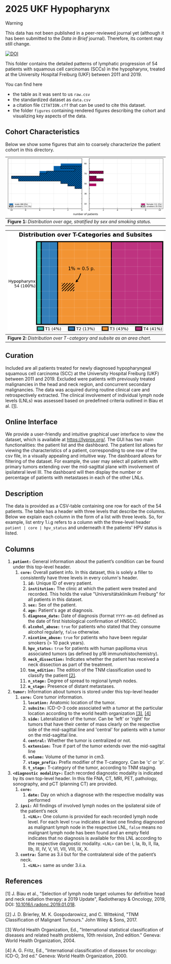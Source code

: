 # 2025 UKF Hypopharynx

> [!WARNING]
> This data has not been published in a peer-reviewed journal yet (although it has been submitted to the *Data in Brief* journal). Therefore, its content may still change.

[![DOI](https://zenodo.org/badge/DOI/10.5281/zenodo.16963000.svg)](https://doi.org/10.5281/zenodo.16963000)

This folder contains the detailed patterns of lymphatic progression of 54 patients with squamous cell carcinomas (SCCs) in the hypopharynx, treated at the University Hospital Freiburg (UKF) between 2011 and 2019.

You can find here

* the table as it was sent to us `raw.csv`
* the standardized dataset as `data.csv`
* a citation file `CITATION.cff` that can be used to cite this dataset.
* the folder `figures` containing rendered figures describing the cohort and visualizing key aspects of the data.

## Cohort Characteristics

Below we show some figures that aim to coarsely characterize the patient cohort in this directory.

| ![age distribution](figures/age_and_sex.png)                                 |
| ---------------------------------------------------------------------------- |
| **Figure 1:** *Distribution over age, stratified by sex and smoking status.* |

| ![T-category and subsite distribution](figures/subsite_and_t.png)          |
| -------------------------------------------------------------------------- |
| **Figure 2:** *Distribution over T-category and subsite as an area chart.* |

## Curation

Included are all patients treated for newly diagnosed hypopharyngeal squamous cell carcinoma (SCC) at the University Hospital Freiburg (UKF) between 2011 and 2019. Excluded were patients with previously treated malignancies in the head and neck region, and concurrent secondary malignancies. The data was acquired during routine clinical care and retrospectively extracted. The clinical involvement of individual lymph node levels (LNLs) was assessed based on predefined criteria outlined in Biau et al. [[1]](#1).

## Online Interface

We provide a user-friendly and intuitive graphical user interface to view the dataset, which is available at <https://lyprox.org/>. The GUI has two main functionalities: the patient list and the dashboard. The patient list allows for viewing the characteristics of a patient, corresponding to one row of the csv file, in a visually appealing and intuitive way. The dashboard allows for filtering of the dataset. For example, the user may select all patients with primary tumors extending over the mid-sagittal plane with involvement of ipsilateral level III. The dashboard will then display the number or percentage of patients with metastases in each of the other LNLs.

## Description

The data is provided as a CSV-table containing one row for each of the 54 patients. The table has a header with three levels that describe the columns. Below we explain each column in the form of a list with three levels. So, for example, list entry 1.i.g refers to a column with the three-level header `patient | core | hpv_status` and underneath it the patients' HPV status is listed.

## Columns

1. **`patient:`** General information about the patient’s condition can be found under this top-level header.
    1. **`core:`** Overall patient info. In this dataset, this is solely a filler to consistently have three levels in every column's header.
        1. **`id:`** Unique ID of every patient.
        2. **`institution:`** The clinic at which the patient were treated and recorded. This holds the value "Universitätsklinikum Freiburg" for all patients in this dataset.
        3. **`sex:`** Sex of the patient.
        4. **`age:`** Patient's age at diagnosis.
        5. **`diagnose_date:`** Date of diagnosis (format `YYYY-mm-dd`) defined as the date of first histological confirmation of HNSCC.
        6. **`alcohol_abuse:`** `true` for patients who stated that they consume alcohol regularly, `false` otherwise.
        7. **`nicotine_abuse:`** `true` for patients who have been regular smokers (> 10 pack years).
        8. **`hpv_status:`** `true` for patients with human papilloma virus associated tumors (as defined by p16 immunohistochemistry).
        9. **`neck_dissection:`** Indicates whether the patient has received a neck dissection as part of the treatment.
        10. **`tnm_edition:`** The edition of the TNM classification used to classify the patient [[2]](#2).
        11. **`n_stage:`** Degree of spread to regional lymph nodes.
        12. **`m_stage:`** Presence of distant metastases.
2. **`tumor:`** Information about tumors is stored under this top-level header
    1. **`core:`** Core tumor information.
        1. **`location:`** Anatomic location of the tumor.
        2. **`subsite:`** ICD-O-3 code associated with a tumor at the particular location according to the world health organization [[3]](#3), [[4]](#4)
        3. **`side:`** Lateralization of the tumor. Can be 'left' or 'right' for tumors that have their center of mass clearly on the respective side of the mid-sagittal line and 'central' for patients with a tumor on the mid-sagittal line.
        4. **`central:`** Whether the tumor is centralized or not.
        5. **`extension:`** True if part of the tumor extends over the mid-sagittal line
        6. **`volume:`** Volume of the tumor in cm3.
        7. **`stage_prefix:`** Prefix modifier of the T-category. Can be 'c' or 'p'.
        8. **`t_stage:`** T-category of the tumor, according to TNM staging.
3. **`<diagnostic modality>:`** Each recorded diagnostic modality is indicated by its own top-level header. In this file FNA, CT, MRI, PET, pathology, sonography, and pCT (planning CT) are provided.
    1. **`core:`**
        1. **`date:`** Day on which a diagnose with the respective modality was performed
    2. **`ipsi:`** All findings of involved lymph nodes on the ipsilateral side of the patient’s neck
        1. **`<LNL>:`** One column is provided for each recorded lymph node level. For each level `true` indicates at least one finding diagnosed as malignant lymph node in the respective LNL, `false` means no malignant lymph node has been found and an empty field indicates that no diagnosis is available for this LNL according to the respective diagnostic modality. `<LNL>` can be: I, Ia, Ib, II, IIa, IIb, III, IV, V, VI, VII, VIII, IX, X.
    3. **`contra:`** Same as 3.ii but for the contralateral side of the patient’s neck.
        1. **`<LNL>:`** same as under 3.ii.a.

## References

<a id="1">[1]</a>
J. Biau et al.,
"Selection of lymph node target volumes for definitive head and neck radiation therapy: a 2019 Update",
Radiotherapy & Oncology, 2019, DOI: [10.1016/j.radonc.2019.01.018](https://doi.org/10.1016/j.radonc.2019.01.018).

<a id="2">[2]</a>
J. D. Brierley, M. K. Gospodarowicz, and C. Wittekind,
"TNM Classification of Malignant Tumours."
John Wiley & Sons, 2017.

<a id="3">[3]</a>
World Health Organization, Ed.,
"International statistical classification of diseases and related health problems, 10th revision, 2nd edition."
Geneva: World Health Organization, 2004.

<a id="4">[4]</a>
A. G. Fritz, Ed.,
"International classification of diseases for oncology: ICD-O, 3rd ed."
Geneva: World Health Organization, 2000.
